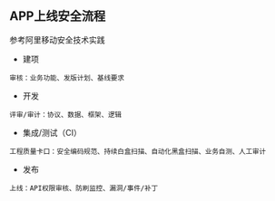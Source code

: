 ## APP上线安全流程
参考阿里移动安全技术实践

* 建项

```
审核：业务功能、发版计划、基线要求
```

* 开发

```
评审/审计：协议、数据、框架、逻辑
```

* 集成/测试（CI）

```
工程质量卡口：安全编码规范、持续白盒扫描、自动化黑盒扫描、业务自测、人工审计
```

* 发布

```
上线：API权限审核、防刷监控、漏洞/事件/补丁
```
